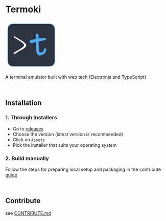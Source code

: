 # Termoki  

<img alt="logo" height=150 src="media/icon.png" >

A terminal emulator built with web tech (Electronjs and TypeScript)  

<br>

## Installation

  ### 1. Through Installers
  - Go to [releases](https://github.com/jjeem/termoki/releases)
  - Choose the version (latest version is recommended)
  - Click on `Assets`
  - Pick the installer that suits your operating system

  ### 2. Build manually
  Follow the steps for preparing local setup and packaging in the contribute [guide](./docs/CONTRIBUTE.md)

<br>

## Contribute

see [CONTRIBUTE.md](./docs/CONTRIBUTE.md)

